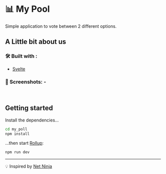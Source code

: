 
# 📊 My Pool
Simple application to vote between 2 different options.

## A Little bit about us
### 🛠️ Built with :
- [Svelte](https://svelte.dev/)
### ️🌃 Screenshots: -

<br />

## Getting started
Install the dependencies...

```bash
cd my_poll
npm install
```

...then start [Rollup](https://rollupjs.org):

```bash
npm run dev
```

---

💡 Inspired by [Net Ninja](https://www.youtube.com/watch?v=zojEMeQGGHs&list=PL4cUxeGkcC9hlbrVO_2QFVqVPhlZmz7tO)

